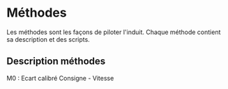 # Méthodes 

Les méthodes sont les façons de piloter l'induit. Chaque méthode contient sa description et des scripts. 



## Description méthodes 


M0 : Ecart calibré Consigne - Vitesse
